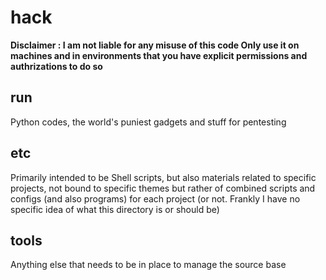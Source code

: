 # hack


**Disclaimer : I am not liable for any misuse of this code Only use it on machines and in environments that you have explicit permissions and authrizations to do so**


## run

Python codes, the world's puniest gadgets and stuff for pentesting 

## etc

Primarily intended to be Shell scripts, but also materials related to specific projects, not bound to specific themes but rather of combined scripts and configs (and also programs) for each project (or not. Frankly I have no specific idea of what this directory is or should be)

## tools

Anything else that needs to be in place to manage the source base
